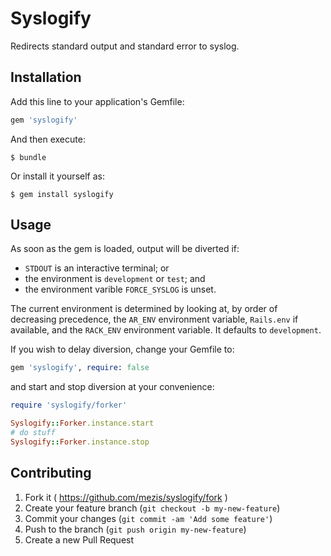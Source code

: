 # Syslogify

Redirects standard output and standard error to syslog.

## Installation

Add this line to your application's Gemfile:

```ruby
gem 'syslogify'
```

And then execute:

    $ bundle

Or install it yourself as:

    $ gem install syslogify

## Usage

As soon as the gem is loaded, output will be diverted if:

- `STDOUT` is an interactive terminal; or
- the environment is `development` or `test`; and
- the environment varible `FORCE_SYSLOG` is unset.

The current environment is determined by looking at, by order of decreasing
precedence, the `AR_ENV` environment variable, `Rails.env` if available, and the
`RACK_ENV` environment variable. It defaults to `development`.

If you wish to delay diversion, change your Gemfile to:

```ruby
gem 'syslogify', require: false
```

and start and stop diversion at your convenience:

```ruby
require 'syslogify/forker'

Syslogify::Forker.instance.start
# do stuff
Syslogify::Forker.instance.stop
```

## Contributing

1. Fork it ( https://github.com/mezis/syslogify/fork )
2. Create your feature branch (`git checkout -b my-new-feature`)
3. Commit your changes (`git commit -am 'Add some feature'`)
4. Push to the branch (`git push origin my-new-feature`)
5. Create a new Pull Request
